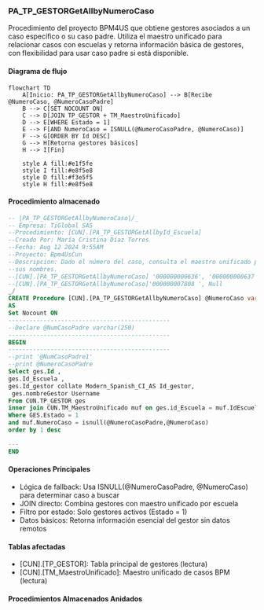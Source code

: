 ### PA_TP_GESTORGetAllbyNumeroCaso

Procedimiento del proyecto BPM4US que obtiene gestores asociados a un caso específico o su caso padre. Utiliza el maestro unificado para relacionar casos con escuelas y retorna información básica de gestores, con flexibilidad para usar caso padre si está disponible.

#### Diagrama de flujo

```mermaid
flowchart TD
    A[Inicio: PA_TP_GESTORGetAllbyNumeroCaso] --> B[Recibe @NumeroCaso, @NumeroCasoPadre]
    B --> C[SET NOCOUNT ON]
    C --> D[JOIN TP_GESTOR + TM_MaestroUnificado]
    D --> E[WHERE Estado = 1]
    E --> F[AND NumeroCaso = ISNULL(@NumeroCasoPadre, @NumeroCaso)]
    F --> G[ORDER BY Id DESC]
    G --> H[Retorna gestores básicos]
    H --> I[Fin]
    
    style A fill:#e1f5fe
    style I fill:#e8f5e8
    style D fill:#f3e5f5
    style H fill:#e8f5e8
```
#### Procedimiento almacenado
```sql
-- |PA_TP_GESTORGetAllbyNumeroCaso|/_
-- Empresa: TiGlobal SAS
--Procedimiento: [CUN].[PA_TP_GESTORGetAllbyId_Escuela]
--Creado Por: María Cristina Díaz Torres
--Fecha: Aug 12 2024 9:55AM
--Proyecto: Bpm4UsCun
--Descripcion: Dado el número del caso, consulta el maestro unificado para tomar la escuela y trae los Gestores con
--sus nombres.
--[CUN].[PA_TP_GESTORGetAllbyNumeroCaso] '000000000636', '000000000637 '
--[CUN].[PA_TP_GESTORGetAllbyNumeroCaso]'000000007808 ', Null
_/
CREATE Procedure [CUN].[PA_TP_GESTORGetAllbyNumeroCaso] @NumeroCaso varchar(250), @NumeroCasoPadre varchar(250)
AS
Set Nocount ON
----------------------------------------------
--Declare @NumCasoPadre varchar(250)
----------------------------------------------
BEGIN
----------------------------------------------
--print '@NumCasoPadre1'
--print @NumeroCasoPadre
Select ges.Id ,
ges.Id_Escuela ,
ges.Id_gestor collate Modern_Spanish_CI_AS Id_gestor,  
 ges.nombreGestor Username
From CUN.TP_GESTOR ges
inner join CUN.TM_MaestroUnificado muf on ges.id_Escuela = muf.IdEscuela
Where GES.Estado = 1
and muf.NumeroCaso = isnull(@NumeroCasoPadre,@NumeroCaso)
order by 1 desc

---
END
```
#### Operaciones Principales

- Lógica de fallback: Usa ISNULL(@NumeroCasoPadre, @NumeroCaso) para determinar caso a buscar
- JOIN directo: Combina gestores con maestro unificado por escuela
- Filtro por estado: Solo gestores activos (Estado = 1)
- Datos básicos: Retorna información esencial del gestor sin datos remotos

#### Tablas afectadas

- [CUN].[TP_GESTOR]: Tabla principal de gestores (lectura)
- [CUN].[TM_MaestroUnificado]: Maestro unificado de casos BPM (lectura)

#### Procedimientos Almacenados Anidados